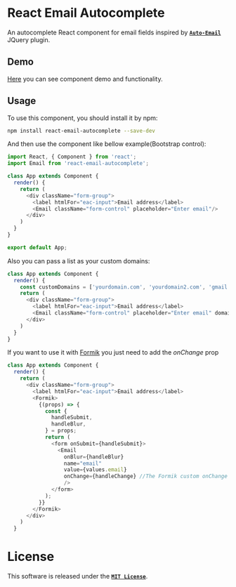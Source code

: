 # React Email Autocomplete

An autocomplete React component for email fields inspired by [**`Auto-Email`**](https://github.com/chrisyuska/auto-email) JQuery plugin.

## Demo

[Here](https://msudgh.github.io/react-email-autocomplete) you can see component demo and functionality.

## Usage

To use this component, you should install it by npm:

```bash
npm install react-email-autocomplete --save-dev
```

And then use the component like bellow example(Bootstrap control):

```javascript
import React, { Component } from 'react';
import Email from 'react-email-autocomplete';

class App extends Component {
  render() {
    return (
      <div className="form-group">
        <label htmlFor="eac-input">Email address</label> 
        <Email className="form-control" placeholder="Enter email"/>
      </div>
    )
  }
}

export default App;
```

Also you can pass a list as your custom domains:

```javascript
class App extends Component {
  render() {
    const customDomains = ['yourdomain.com', 'yourdomain2.com', 'gmail.com', 'yahoo.com']
    return (
      <div className="form-group">
        <label htmlFor="eac-input">Email address</label> 
        <Email className="form-control" placeholder="Enter email" domains={customDomains}/>
      </div>
    )
  }
}
```

If you want to use it with [Formik](https://jaredpalmer.com/formik/docs/api/formik) you just need to add the *onChange* prop

```javascript
class App extends Component {
  render() {
    return (
      <div className="form-group">
        <label htmlFor="eac-input">Email address</label>
        <Formik>
          {(props) => {
            const {
              handleSubmit,
              handleBlur,
            } = props;
            return (
              <form onSubmit={handleSubmit}>
                <Email
                  onBlur={handleBlur}
                  name="email"
                  value={values.email}
                  onChange={handleChange} //The Formik custom onChange
                  />
              </form>
            );
          }}
        </Formik>
      </div>
    )
  }
```

# License

This software is released under the [**`MIT License`**](https://msudgh.mit-license.org/).
